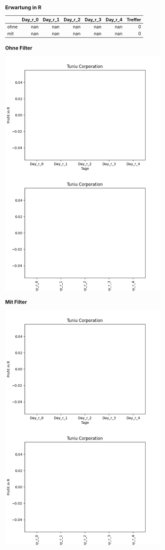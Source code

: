 ### Erwartung in R
|      |   Day_r_0 |   Day_r_1 |   Day_r_2 |   Day_r_3 |   Day_r_4 |   Treffer |
|:-----|----------:|----------:|----------:|----------:|----------:|----------:|
| ohne |       nan |       nan |       nan |       nan |       nan |         0 |
| mit  |       nan |       nan |       nan |       nan |       nan |         0 |

### Ohne Filter
![image info](./data/TOUR_box_all.png)
![image info](./data/TOUR_median_all.png)

### Mit Filter
![image info](./data/TOUR_box_filtered.png)
![image info](./data/TOUR_median_filtered.png)